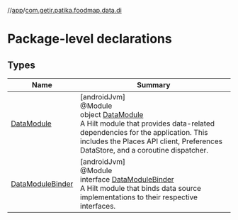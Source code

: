 //[app](../../index.md)/[com.getir.patika.foodmap.data.di](index.md)

# Package-level declarations

## Types

| Name | Summary |
|---|---|
| [DataModule](-data-module/index.md) | [androidJvm]<br>@Module<br>object [DataModule](-data-module/index.md)<br>A Hilt module that provides data-related dependencies for the application. This includes the Places API client, Preferences DataStore, and a coroutine dispatcher. |
| [DataModuleBinder](-data-module-binder/index.md) | [androidJvm]<br>@Module<br>interface [DataModuleBinder](-data-module-binder/index.md)<br>A Hilt module that binds data source implementations to their respective interfaces. |
